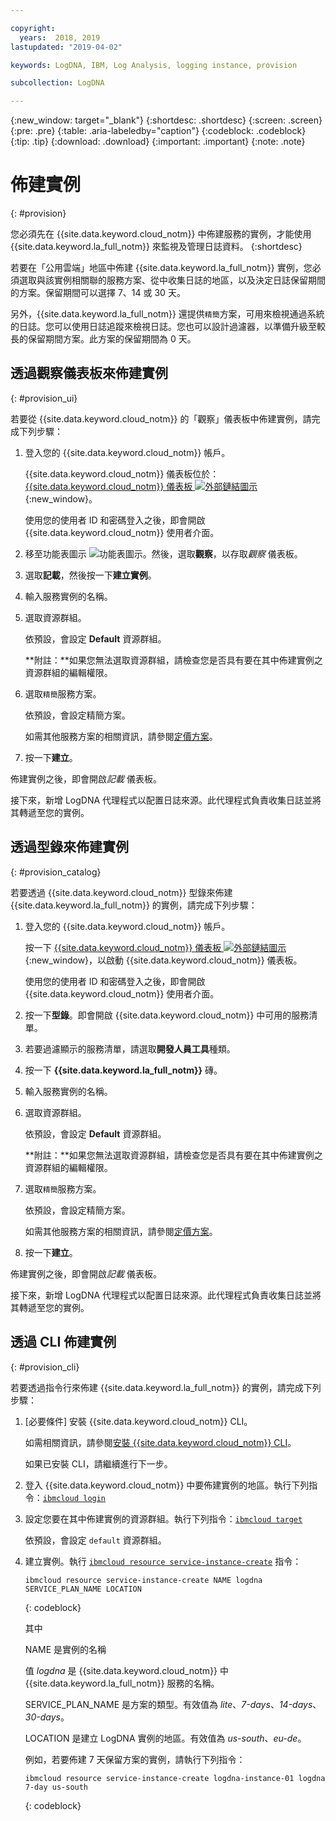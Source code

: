 ```yaml
---

copyright:
  years:  2018, 2019
lastupdated: "2019-04-02"

keywords: LogDNA, IBM, Log Analysis, logging instance, provision

subcollection: LogDNA

---
```


{:new_window: target="_blank"}
{:shortdesc: .shortdesc}
{:screen: .screen}
{:pre: .pre}
{:table: .aria-labeledby="caption"}
{:codeblock: .codeblock}
{:tip: .tip}
{:download: .download}
{:important: .important}
{:note: .note}

# 佈建實例
{: #provision}

您必須先在 {{site.data.keyword.cloud_notm}} 中佈建服務的實例，才能使用 {{site.data.keyword.la_full_notm}} 來監視及管理日誌資料。
{:shortdesc}

若要在「公用雲端」地區中佈建 {{site.data.keyword.la_full_notm}} 實例，您必須選取與該實例相關聯的服務方案、從中收集日誌的地區，以及決定日誌保留期間的方案。保留期間可以選擇 7、14 或 30 天。

另外，{{site.data.keyword.la_full_notm}} 還提供`精簡`方案，可用來檢視通過系統的日誌。您可以使用日誌追蹤來檢視日誌。您也可以設計過濾器，以準備升級至較長的保留期間方案。此方案的保留期間為 0 天。


## 透過觀察儀表板來佈建實例
{: #provision_ui}

若要從 {{site.data.keyword.cloud_notm}} 的「觀察」儀表板中佈建實例，請完成下列步驟：

1. 登入您的 {{site.data.keyword.cloud_notm}} 帳戶。

    {{site.data.keyword.cloud_notm}} 儀表板位於：[{{site.data.keyword.cloud_notm}} 儀表板 ![外部鏈結圖示](../../icons/launch-glyph.svg "外部鏈結圖示")](https://cloud.ibm.com/login){:new_window}。

	使用您的使用者 ID 和密碼登入之後，即會開啟 {{site.data.keyword.cloud_notm}} 使用者介面。

2. 移至功能表圖示 ![功能表圖示](../../icons/icon_hamburger.svg)。然後，選取**觀察**，以存取*觀察* 儀表板。

3. 選取**記載**，然後按一下**建立實例**。 

4. 輸入服務實例的名稱。

5. 選取資源群組。 

    依預設，會設定 **Default** 資源群組。

    **附註：**如果您無法選取資源群組，請檢查您是否具有要在其中佈建實例之資源群組的編輯權限。

6. 選取`精簡`服務方案。 

    依預設，會設定精簡方案。

    如需其他服務方案的相關資訊，請參閱[定價方案](/docs/services/Log-Analysis-with-LogDNA?topic=LogDNA-about#overview_pricing_plans)。

7. 按一下**建立**。

佈建實例之後，即會開啟*記載* 儀表板。 

接下來，新增 LogDNA 代理程式以配置日誌來源。此代理程式負責收集日誌並將其轉遞至您的實例。 



## 透過型錄來佈建實例
{: #provision_catalog}

若要透過 {{site.data.keyword.cloud_notm}} 型錄來佈建 {{site.data.keyword.la_full_notm}} 的實例，請完成下列步驟：

1. 登入您的 {{site.data.keyword.cloud_notm}} 帳戶。

    按一下 [{{site.data.keyword.cloud_notm}} 儀表板 ![外部鏈結圖示](../../icons/launch-glyph.svg "外部鏈結圖示")](https://cloud.ibm.com/login){:new_window}，以啟動 {{site.data.keyword.cloud_notm}} 儀表板。

	使用您的使用者 ID 和密碼登入之後，即會開啟 {{site.data.keyword.cloud_notm}} 使用者介面。

2. 按一下**型錄**。即會開啟 {{site.data.keyword.cloud_notm}} 中可用的服務清單。

3. 若要過濾顯示的服務清單，請選取**開發人員工具**種類。

4. 按一下 **{{site.data.keyword.la_full_notm}}** 磚。 

5. 輸入服務實例的名稱。

6. 選取資源群組。 

    依預設，會設定 **Default** 資源群組。

    **附註：**如果您無法選取資源群組，請檢查您是否具有要在其中佈建實例之資源群組的編輯權限。

7. 選取`精簡`服務方案。 

    依預設，會設定精簡方案。

    如需其他服務方案的相關資訊，請參閱[定價方案](/docs/services/Log-Analysis-with-LogDNA?topic=LogDNA-about#overview_pricing_plans)。

8. 按一下**建立**。

佈建實例之後，即會開啟*記載* 儀表板。 

接下來，新增 LogDNA 代理程式以配置日誌來源。此代理程式負責收集日誌並將其轉遞至您的實例。 



## 透過 CLI 佈建實例
{: #provision_cli}

若要透過指令行來佈建 {{site.data.keyword.la_full_notm}} 的實例，請完成下列步驟：

1. [必要條件] 安裝 {{site.data.keyword.cloud_notm}} CLI。

   如需相關資訊，請參閱[安裝 {{site.data.keyword.cloud_notm}} CLI](/docs/cli?topic=cloud-cli-ibmcloud-cli#ibmcloud-cli)。

   如果已安裝 CLI，請繼續進行下一步。

2. 登入 {{site.data.keyword.cloud_notm}} 中要佈建實例的地區。執行下列指令：[`ibmcloud login`](/docs/cli/reference/ibmcloud?topic=cloud-cli-ibmcloud_cli#ibmcloud_login)

3. 設定您要在其中佈建實例的資源群組。執行下列指令：[`ibmcloud target`](/docs/cli/reference/ibmcloud?topic=cloud-cli-ibmcloud_cli#ibmcloud_target)

    依預設，會設定 `default` 資源群組。

4. 建立實例。執行 [`ibmcloud resource service-instance-create`](/docs/cli/reference/ibmcloud?topic=cloud-cli-ibmcloud_commands_resource#ibmcloud_resource_service_instance_create) 指令：

    ```
    ibmcloud resource service-instance-create NAME logdna SERVICE_PLAN_NAME LOCATION
    ```
    {: codeblock}

    其中

    NAME 是實例的名稱

    值 *logdna* 是 {{site.data.keyword.cloud_notm}} 中 {{site.data.keyword.la_full_notm}} 服務的名稱。

    SERVICE_PLAN_NAME 是方案的類型。有效值為 *lite*、*7-days*、*14-days*、*30-days*。
    
    LOCATION 是建立 LogDNA 實例的地區。有效值為 *us-south*、*eu-de*。

    例如，若要佈建 7 天保留方案的實例，請執行下列指令：

    ```
    ibmcloud resource service-instance-create logdna-instance-01 logdna 7-day us-south
    ```
    {: codeblock}




